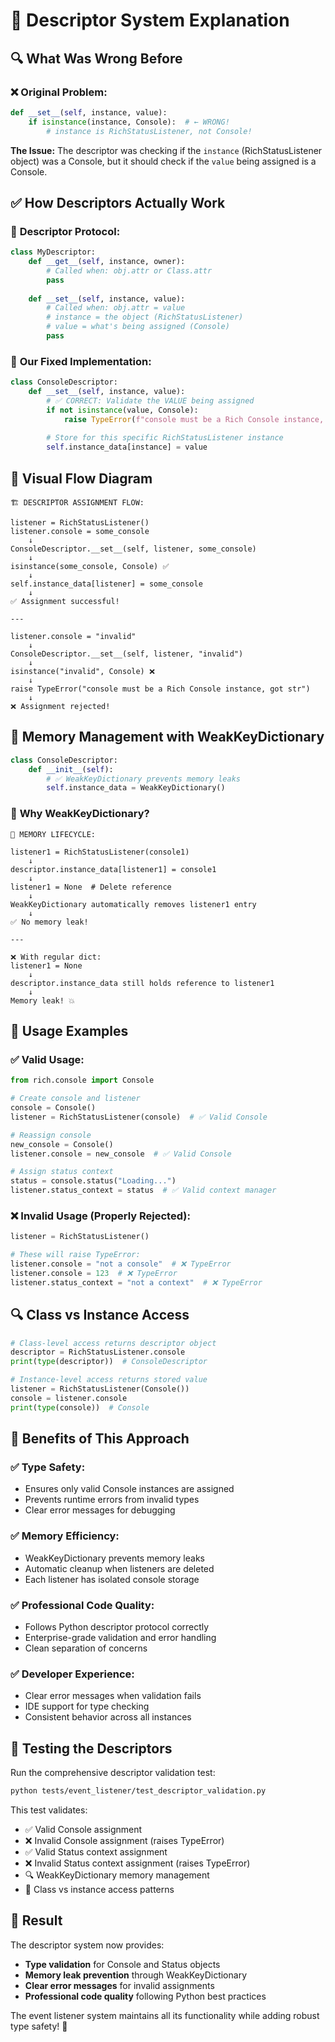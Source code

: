 # 🎯 Descriptor System Explanation

## 🔍 **What Was Wrong Before**

### ❌ **Original Problem:**
```python
def __set__(self, instance, value):
    if isinstance(instance, Console):  # ← WRONG!
        # instance is RichStatusListener, not Console!
```

**The Issue:** The descriptor was checking if the `instance` (RichStatusListener object) was a Console, but it should check if the `value` being assigned is a Console.

## ✅ **How Descriptors Actually Work**

### 🎯 **Descriptor Protocol:**
```python
class MyDescriptor:
    def __get__(self, instance, owner):
        # Called when: obj.attr or Class.attr
        pass
    
    def __set__(self, instance, value):
        # Called when: obj.attr = value
        # instance = the object (RichStatusListener)
        # value = what's being assigned (Console)
        pass
```

### 🔧 **Our Fixed Implementation:**
```python
class ConsoleDescriptor:
    def __set__(self, instance, value):
        # ✅ CORRECT: Validate the VALUE being assigned
        if not isinstance(value, Console):
            raise TypeError(f"console must be a Rich Console instance, got {type(value).__name__}")
        
        # Store for this specific RichStatusListener instance
        self.instance_data[instance] = value
```

## 🎨 **Visual Flow Diagram**

```
🏗️ DESCRIPTOR ASSIGNMENT FLOW:

listener = RichStatusListener()
listener.console = some_console
    ↓
ConsoleDescriptor.__set__(self, listener, some_console)
    ↓
isinstance(some_console, Console) ✅
    ↓
self.instance_data[listener] = some_console
    ↓
✅ Assignment successful!

---

listener.console = "invalid"
    ↓
ConsoleDescriptor.__set__(self, listener, "invalid")
    ↓
isinstance("invalid", Console) ❌
    ↓
raise TypeError("console must be a Rich Console instance, got str")
    ↓
❌ Assignment rejected!
```

## 🧠 **Memory Management with WeakKeyDictionary**

```python
class ConsoleDescriptor:
    def __init__(self):
        # ✅ WeakKeyDictionary prevents memory leaks
        self.instance_data = WeakKeyDictionary()
```

### 🎯 **Why WeakKeyDictionary?**

```
🔄 MEMORY LIFECYCLE:

listener1 = RichStatusListener(console1)
    ↓
descriptor.instance_data[listener1] = console1
    ↓
listener1 = None  # Delete reference
    ↓
WeakKeyDictionary automatically removes listener1 entry
    ↓
✅ No memory leak!

---

❌ With regular dict:
listener1 = None
    ↓
descriptor.instance_data still holds reference to listener1
    ↓
Memory leak! 💥
```

## 🎯 **Usage Examples**

### ✅ **Valid Usage:**
```python
from rich.console import Console

# Create console and listener
console = Console()
listener = RichStatusListener(console)  # ✅ Valid Console

# Reassign console
new_console = Console()
listener.console = new_console  # ✅ Valid Console

# Assign status context
status = console.status("Loading...")
listener.status_context = status  # ✅ Valid context manager
```

### ❌ **Invalid Usage (Properly Rejected):**
```python
listener = RichStatusListener()

# These will raise TypeError:
listener.console = "not a console"  # ❌ TypeError
listener.console = 123  # ❌ TypeError
listener.status_context = "not a context"  # ❌ TypeError
```

## 🔍 **Class vs Instance Access**

```python
# Class-level access returns descriptor object
descriptor = RichStatusListener.console
print(type(descriptor))  # ConsoleDescriptor

# Instance-level access returns stored value
listener = RichStatusListener(Console())
console = listener.console
print(type(console))  # Console
```

## 🎯 **Benefits of This Approach**

### ✅ **Type Safety:**
- Ensures only valid Console instances are assigned
- Prevents runtime errors from invalid types
- Clear error messages for debugging

### ✅ **Memory Efficiency:**
- WeakKeyDictionary prevents memory leaks
- Automatic cleanup when listeners are deleted
- Each listener has isolated console storage

### ✅ **Professional Code Quality:**
- Follows Python descriptor protocol correctly
- Enterprise-grade validation and error handling
- Clean separation of concerns

### ✅ **Developer Experience:**
- Clear error messages when validation fails
- IDE support for type checking
- Consistent behavior across all instances

## 🚀 **Testing the Descriptors**

Run the comprehensive descriptor validation test:
```bash
python tests/event_listener/test_descriptor_validation.py
```

This test validates:
- ✅ Valid Console assignment
- ❌ Invalid Console assignment (raises TypeError)
- ✅ Valid Status context assignment
- ❌ Invalid Status context assignment (raises TypeError)
- 🔍 WeakKeyDictionary memory management
- 🎯 Class vs instance access patterns

## 🎉 **Result**

The descriptor system now provides:
- **Type validation** for Console and Status objects
- **Memory leak prevention** through WeakKeyDictionary
- **Clear error messages** for invalid assignments
- **Professional code quality** following Python best practices

The event listener system maintains all its functionality while adding robust type safety! 🎯